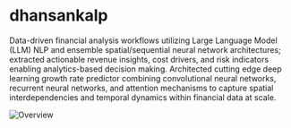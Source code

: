 # dhansankalp
Data-driven financial analysis workflows utilizing Large Language Model (LLM) NLP and ensemble spatial/sequential neural network architectures; extracted actionable revenue insights, cost drivers, and risk indicators enabling analytics-based decision making.
Architected cutting edge deep learning growth rate predictor combining convolutional neural networks, recurrent neural networks, and attention mechanisms to capture spatial interdependencies and temporal dynamics within financial data at scale.

![Overview](https://github.com/gauravam/dhansankalp/assets/47477756/07dfa8e2-3922-47c9-bda1-8c6496491dbd)
